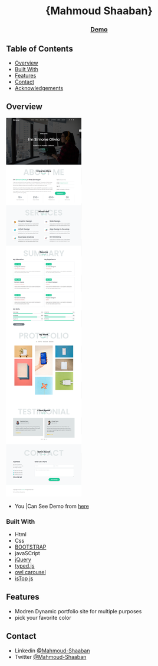 <!-- Please update value in the {}  -->

<h1 align="center">{Mahmoud Shaaban}</h1>

<div align="center">
  <h3>
    <a href="https://mahmoudzin.github.io/simon/">
      Demo
    </a>
  </h3>
</div>

<!-- TABLE OF CONTENTS -->

## Table of Contents
 
- [Overview](#overview)
- [Built With](#built-with)
- [Features](#features)
- [Contact](#contact)
- [Acknowledgements](#acknowledgements)

<!-- OVERVIEW -->

## Overview

![screenshot](https://github.com/mahmoudzin/simon/blob/main/main.png)

- You |Can See Demo from [here]("https://mahmoudzin.github.io/simon/)


### Built With

<!-- This section should list any major frameworks that you built your project using. Here are a few examples.-->

- Html 
- Css 
- [BOOTSTRAP](https://getbootstrap.com/docs/5.1/getting-started/introduction/)
- javaSCript
- [jQuery](https://jquery.com/)
- [typed.js](https://github.com/mattboldt/typed.js/)
- [owl carousel](https://owlcarousel2.github.io/OwlCarousel2/index.html)
- [isTop js](https://isotope.metafizzy.co/)

## Features

<!-- List the features of your application or follow the template. Don't share the figma file here :) -->

- Modren Dynamic portfolio site for multiple purposes
- pick your favorite color

## Contact

- Linkedin [@Mahmoud-Shaaban](https://www.linkedin.com/in/mahmoud-shaaban-5192b720a/)
- Twitter [@Mahmoud-Shaaban](https://twitter.com/Mahmoud60241382)
